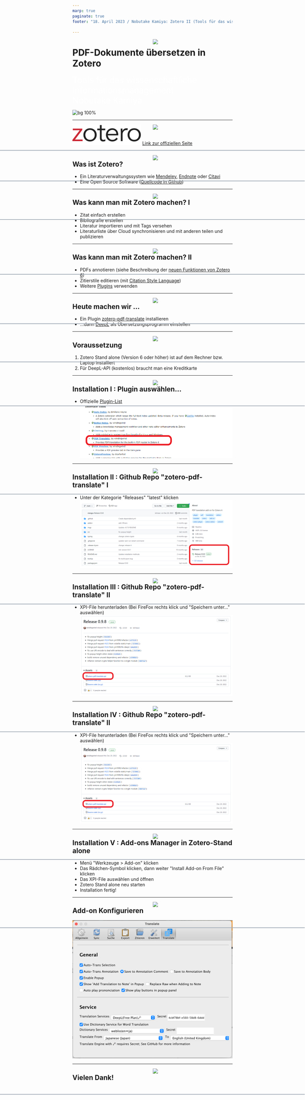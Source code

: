 ```yaml
---
marp: true
paginate: true
footer: "18. April 2023 / Nobutake Kamiya: Zotero II (Tools für das wissenschaftliche Informationsmanagement)"

---
```

<style>
@import 'default';
/* Bootstrap */
@import url('https://cdn.jsdelivr.net/npm/bootstrap@5.0.2/dist/css/bootstrap.min.css');
@import url('https://fonts.googleapis.com/css2?family=Kosugi&family=Roboto+Mono&display=swap');

:root {
  --theme-yellow: #FEDE00;
  --theme-red: #DC6027;
  --theme-blue: #0028A5;
  --theme-grey: #A3ADB7;
}
header {
  width: 100%;
  height: 80px;
  position: absolute;
  left: -1px;
}
.header_2nd {
  border-bottom: 2px solid var(--theme-grey);
}
.img_links {
  position: relative;
  left: 20px;
}
.img_rechts {
  position: relative;
  left: 800px;
}
section h1 {
  font-size: 2.65rem;
  color: white;
}
section h2 {
    color: var(--theme-blue);
}
.text_white {
    font-size: 1.65rem;
    color: white;
}
.bg_grey {
    position: relative;
    left: -80px;
    width: 1600px;
    height: 520px;
    background-color: var(--theme-grey);
    text-indent: 100px;
    line-height: 200px;
}

</style>
<header>
<img src="../uni_img/header_links.png" height=80% class="img_links"/>
<img src="../uni_img/header_rechts.svg" class="img_rechts"/>
</header>

# PDF-Dokumente übersetzen in Zotero
<div class="text_white">Tools für das wissenschaftliche Informationsmanagement<br>
Nobutake Kamiya</div>

![bg 100%](../uni_img/hintergrund_1page.jpg)

---

<header class="header_2nd">
<img src="../uni_img/header_links.png" height=80% class="img_links"/>
<img src="../uni_img/header_rechts.svg" class="img_rechts"/>
</header>

![width:600px](./img/zotero-logo.svg)
[Link zur offiziellen Seite](https://www.zotero.org/)

---

<header class="header_2nd">
<img src="../uni_img/header_links.png" height=80% class="img_links"/>
<img src="../uni_img/header_rechts.svg" class="img_rechts"/>
</header>

## Was ist Zotero?
- Ein Literaturverwaltungssystem wie [Mendeley](https://www.mendeley.com/), [Endnote](https://endnote.com/) oder [Citavi](https://www.citavi.com/de/download)
- Eine Open Source Software ([Quellcode in Github](https://github.com/zotero/zotero))

---

<header class="header_2nd">
<img src="../uni_img/header_links.png" height=80% class="img_links"/>
<img src="../uni_img/header_rechts.svg" class="img_rechts"/>
</header>

## Was kann man mit Zotero machen? I
- Zitat einfach erstellen
- Bibliografie erstellen
- Literatur importieren und mit Tags versehen
- Literaturliste über Cloud synchronisieren und mit anderen teilen und publizieren

---

<header class="header_2nd">
<img src="../uni_img/header_links.png" height=80% class="img_links"/>
<img src="../uni_img/header_rechts.svg" class="img_rechts"/>
</header>

## Was kann man mit Zotero machen? II
- PDFs annotieren (siehe Beschreibung der [neuen Funktionen von Zotero 6](https://www.zotero.org/blog/zotero-6/))
- Zitierstile editieren (mit [Citation Style Language](https://citationstyles.org/))
- Weitere [Plugins](https://www.zotero.org/support/plugins) verwenden

---

<header class="header_2nd">
<img src="../uni_img/header_links.png" height=80% class="img_links"/>
<img src="../uni_img/header_rechts.svg" class="img_rechts"/>
</header>

## Heute machen wir ...
- Ein Plugin [zotero-pdf-translate](https://github.com/windingwind/zotero-pdf-translate) installieren
- ...dann [DeepL](https://www.deepl.com/translator) als Übersetzungsprogramm einstellen


---

<header class="header_2nd">
<img src="../uni_img/header_links.png" height=80% class="img_links"/>
<img src="../uni_img/header_rechts.svg" class="img_rechts"/>
</header>

## Voraussetzung
1. Zotero Stand alone (Version 6 oder höher) ist auf dem Rechner bzw. Laptop installiert
1. Für DeepL-API (kostenlos) braucht man eine Kreditkarte


---

<header class="header_2nd">
<img src="../uni_img/header_links.png" height=80% class="img_links"/>
<img src="../uni_img/header_rechts.svg" class="img_rechts"/>
</header>

## Installation I : Plugin auswählen...
- Offizielle [Plugin-List](https://www.zotero.org/support/plugins)
![height:300px](./img/illust_plugins.png)

---


<header class="header_2nd">
<img src="../uni_img/header_links.png" height=80% class="img_links"/>
<img src="../uni_img/header_rechts.svg" class="img_rechts"/>
</header>


## Installation II : Github Repo "zotero-pdf-translate" I
- Unter der Kategorie "Releases" "latest" klicken
![height:300px](./img/illust_plugin_github.png)

---


<header class="header_2nd">
<img src="../uni_img/header_links.png" height=80% class="img_links"/>
<img src="../uni_img/header_rechts.svg" class="img_rechts"/>
</header>

## Installation III : Github Repo "zotero-pdf-translate" II
- XPI-File herunterladen (Bei FireFox rechts klick und "Speichern unter..." auswählen)
![height:300px](./img/illust_plugin_github2.png)


---



<header class="header_2nd">
<img src="../uni_img/header_links.png" height=80% class="img_links"/>
<img src="../uni_img/header_rechts.svg" class="img_rechts"/>
</header>

## Installation IV : Github Repo "zotero-pdf-translate" II
- XPI-File herunterladen (Bei FireFox rechts klick und "Speichern unter..." auswählen)
![height:300px](./img/illust_plugin_github2.png)


---

<header class="header_2nd">
<img src="../uni_img/header_links.png" height=80% class="img_links"/>
<img src="../uni_img/header_rechts.svg" class="img_rechts"/>
</header>

## Installation V : Add-ons Manager in Zotero-Stand alone
- Menü "Werkzeuge > Add-on" klicken
- Das Rädchen-Symbol klicken, dann weiter "Install Add-on From File" klicken 
- Das XPI-File auswählen und öffnen
- Zotero Stand alone neu starten
- Installation fertig!

---

<header class="header_2nd">
<img src="../uni_img/header_links.png" height=80% class="img_links"/>
<img src="../uni_img/header_rechts.svg" class="img_rechts"/>
</header>

## Add-on Konfigurieren

![height:400px](./img/config_translator.png)

---

<header class="header_2nd">
<img src="../uni_img/header_links.png" height=80% class="img_links"/>
<img src="../uni_img/header_rechts.svg" class="img_rechts"/>
</header>

## Vielen Dank!